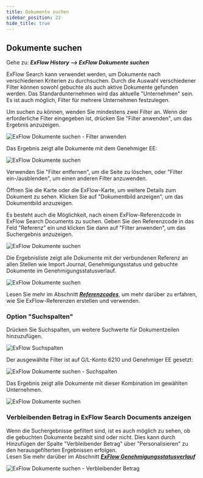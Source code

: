 ```yaml
---
title: Dokumente suchen
sidebar_position: 22
hide_title: true
---
```

## Dokumente suchen

Gehe zu: ***ExFlow History --> ExFlow Dokumente suchen***

ExFlow Search kann verwendet werden, um Dokumente nach verschiedenen Kriterien zu durchsuchen. Durch die Auswahl verschiedener Filter können sowohl gebuchte als auch aktive Dokumente gefunden werden. Das Standardunternehmen wird das aktuelle "Unternehmen" sein. Es ist auch möglich, Filter für mehrere Unternehmen festzulegen.

Um suchen zu können, wenden Sie mindestens zwei Filter an. Wenn der erforderliche Filter eingegeben ist, drücken Sie "Filter anwenden", um das Ergebnis anzuzeigen.

![ExFlow Dokumente suchen - Filter anwenden](@site/static/img/media/search-documents-001.png)

Das Ergebnis zeigt alle Dokumente mit dem Genehmiger EE:

![ExFlow Dokumente suchen](@site/static/img/media/search-documents-002.png)

Verwenden Sie "Filter entfernen", um die Seite zu löschen, oder "Filter ein-/ausblenden", um einen anderen Filter anzuwenden.

Öffnen Sie die Karte oder die ExFlow-Karte, um weitere Details zum Dokument zu sehen. Klicken Sie auf "Dokumentbild anzeigen", um das Dokumentbild anzuzeigen.

Es besteht auch die Möglichkeit, nach einem ExFlow-Referenzcode in ExFlow Search Documents zu suchen. Geben Sie den Referenzcode in das Feld "Referenz" ein und klicken Sie dann auf "Filter anwenden", um das Suchergebnis anzuzeigen.

![ExFlow Dokumente suchen](@site/static/img/media/search-documents-003.png)

Die Ergebnisliste zeigt alle Dokumente mit der verbundenen Referenz an allen Stellen wie Import Journal, Genehmigungsstatus und gebuchte Dokumente im Genehmigungsstatusverlauf.

![ExFlow Dokumente suchen](@site/static/img/media/search-documents-004.png)

Lesen Sie mehr im Abschnitt [***Referenzcodes***](https://docs.exflow.cloud/business-central/docs/user-manual/business-functionality/reference-codes#reference-codes), um mehr darüber zu erfahren, wie Sie ExFlow-Referenzen erstellen und verwenden.

### Option "Suchspalten"

Drücken Sie Suchspalten, um weitere Suchwerte für Dokumentzeilen hinzuzufügen.

![ExFlow Suchspalten](@site/static/img/media/search-columns-001.png)

Der ausgewählte Filter ist auf G/L-Konto 6210 und Genehmiger EE gesetzt:

![ExFlow Dokumente suchen - Suchspalten](@site/static/img/media/search-documents-005.png)

Das Ergebnis zeigt alle Dokumente mit dieser Kombination im gewählten Unternehmen.

![ExFlow Dokumente suchen](@site/static/img/media/search-documents-006.png)

### Verbleibenden Betrag in ExFlow Search Documents anzeigen

Wenn die Suchergebnisse gefiltert sind, ist es auch möglich zu sehen, ob die gebuchten Dokumente bezahlt sind oder nicht. Dies kann durch Hinzufügen der Spalte "Verbleibender Betrag" über "Personalisieren" zu den herausgefilterten Ergebnissen erfolgen. <br/>
Lesen Sie mehr darüber im Abschnitt [***ExFlow Genehmigungsstatusverlauf***](https://docs.exflow.cloud/business-central/docs/user-manual/approval-workflow/document-history#approval-status-history)

![ExFlow Dokumente suchen - Verbleibender Betrag](@site/static/img/media/search-documents-007.png)
